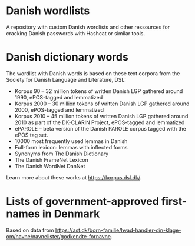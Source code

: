 # Danish wordlists
A repository with custom Danish wordlists and other ressources for cracking Danish passwords with Hashcat or similar tools. 

# Danish dictionary words
The wordlist with Danish words is based on these text corpora from the Society for Danish Language and Literature, DSL:
- Korpus 90 – 32 million tokens of written Danish LGP gathered around 1990, ePOS-tagged and lemmatized 
- Korpus 2000 – 30 million tokens of written Danish LGP gathered around 2000, ePOS-tagged and lemmatized
- Korpus 2010 – 45 million tokens of written Danish LGP gathered around 2010 as part of the DK-CLARIN Project, ePOS-tagged and lemmatized
- ePAROLE – beta version of the Danish PAROLE corpus tagged with the ePOS tag set.
- 10000 most frequently used lemmas in Danish
- Full-form lexicon: lemmas with inflected forms
- Synonyms from The Danish Dictionary
- The Danish FrameNet Lexicon
- The Danish WordNet DanNet 

Learn more about these works at https://korpus.dsl.dk/.

# Lists of government-approved first-names in Denmark

Based on data from https://ast.dk/born-familie/hvad-handler-din-klage-om/navne/navnelister/godkendte-fornavne.
